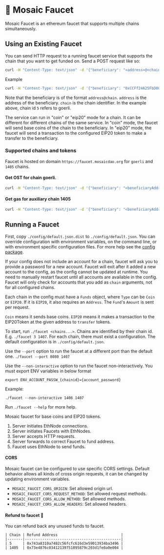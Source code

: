 # 🚰 Mosaic Faucet

Mosaic Faucet is an ethereum faucet that supports multiple chains simultaneously.

## Using an Existing Faucet

You can send HTTP request to a running faucet service that supports the chain that you want to get funded on.
Send a POST request like so:
```bash
curl -H "Content-Type: text/json" -d '{"beneficiary": "<address>@<chain>"}' server:port
```

Example
```bash
curl -H "Content-Type: text/json" -d '{"beneficiary": "0xCCFf24A25FbD086D9AA3f5b5b22aD0ca244f11a4@5"}' https://faucet.mosaicdao.org
```
Note that the beneficiary is of the format `address@chain`.
`address` is the address of the beneficiary.
`chain` is the chain identifier.
In the example above, chain id `5` refers to goerli.

The service can run in "coin" or "eip20" mode for a chain.
It can be different for different chains of the same service.
In "coin" mode, the faucet will send base coins of the chain to the beneficiary.
In "eip20" mode, the faucet will send a transaction to the configured EIP20 token to make a transfer to the beneficiary.

### Supported chains and tokens

Faucet is hosted on domain `https://faucet.mosaicdao.org` for `goerli` and `1405` chains.

#### Get OST for chain goerli. 
```bash
curl -H "Content-Type: text/json" -d '{"beneficiary": "<beneficiaryAddress>@5"}' https://faucet.mosaicdao.org
```

#### Get gas for auxiliary chain 1405
```bash
curl -H "Content-Type: text/json" -d '{"beneficiary": "<beneficiaryAddress>@1405"}' https://faucet.mosaicdao.org
```

## Running a Faucet

First, copy `./config/default.json.dist` to `./config/default.json`.
You can override configuration with environment variables, on the command line, or with environment specific configuration files.
For more help see the [config package].

If your config does not include an account for a chain, faucet will ask you to provide a password for a new account.
Faucet will exit after it added a new account to the config, as the config cannot be updated at runtime.
You need to manually restart faucet until all accounts are available in the config.
Faucet will only check for accounts that you add as `chain` arguments, not for all configured chains.

Each chain in the config must have a `Funds` object, where `Type` can be `Coin` or `EIP20`.
If it is `EIP20`, it also requires an `Address`. The `Fund`'s `Amount` is sent per request.

`Coin` means it sends base coins.
`EIP20` means it makes a transaction to the EIP20Token at the given address to `transfer` tokens.

To start, run `./faucet <chains...>`.
Chains are identified by their chain id.
E.g. `./faucet 3 1407`.
For each chain, there must exist a configuration.
The default configuration is in `./config/default.json`.

Use the `--port` option to run the faucet at a different port than the default one.
`./faucet --port 8080 1407`

Use the `--non-interactive` option to run the faucet non-interactively. 
You must export ENV variables in below format
```
export ENV_ACCOUNT_PASSW_{chainid}={account_password}
``` 
Example:
```
./faucet --non-interactive 1406 1407
```

Run `./faucet --help` for more help.

Mosaic faucet for base coins and EIP20 tokens.

1. Server initiates EthNode connections.
2. Server initiates Faucets with EthNodes.
3. Server accepts HTTP requests.
4. Server forwards to correct Faucet to fund address.
5. Faucet uses EthNode to send funds.

#### CORS

Mosaic faucet can be configured to use specific CORS settings. Default behavior allows all kinds of cross origin requests, it can be changed by updating environment variables. 

* `MOSAIC_FAUCET_CORS_ORIGIN`: Set allowed origin url.
* `MOSAIC_FAUCET_CORS_REQUEST_METHOD`: Set allowed request methods.
* `MOSAIC_FAUCET_CORS_ALLOW_METHOD`: Set allowed methods.
* `MOSAIC_FAUCET_CORS_ALLOW_HEADERS`: Set allowed headers. 

#### Refund to faucet 🙏

You can refund back any unused funds to faucet.


    | Chain | Refund Address                             |
    |-------|--------------------------------------------|
    | 5     | 0x743a8310a7482c56fcfc616d3e59013934ba3496 |
    | 1405  | 0x73e4876c03412139751895879c203d1fe0a0e004 |


[config package]: https://www.npmjs.com/package/config
